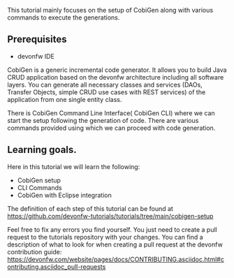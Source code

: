 This tutorial mainly focuses on the setup of CobiGen along with various commands to execute the generations.
## Prerequisites
* devonfw IDE

CobiGen is a generic incremental code generator. It allows you to build Java CRUD application based on the devonfw architecture including all software layers. You can generate all necessary classes and services (DAOs, Transfer Objects, simple CRUD use cases with REST services) of the application from one single entity class.

There is CobiGen Command Line Interface( CobiGen CLI) where we can start the setup following the generation of code. There are various commands provided using which we can proceed with code generation.
## Learning goals.
Here in this tutorial we will learn the following:
* CobiGen setup
* CLI Commands 
* CobiGen with Eclipse integration




The definition of each step of this tutorial can be found at https://github.com/devonfw-tutorials/tutorials/tree/main/cobigen-setup

Feel free to fix any errors you find yourself. You just need to create a pull request to the tutorials repository with your changes.
You can find a description of what to look for when creating a pull request at the devonfw contribution guide: https://devonfw.com/website/pages/docs/CONTRIBUTING.asciidoc.html#contributing.asciidoc_pull-requests
